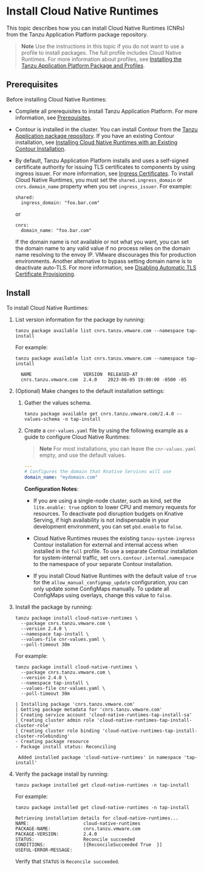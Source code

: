 # Install Cloud Native Runtimes

This topic describes how you can install Cloud Native Runtimes (CNRs) from the Tanzu Application
Platform package repository.

> **Note** Use the instructions in this topic if you do not want to use a profile to install
> packages. The full profile includes Cloud Native Runtimes. For more information about profiles,
> see [Installing the Tanzu Application Platform Package and Profiles](../../../install-online/profile.hbs.md).

## <a id='cnr-prereqs'></a>Prerequisites

Before installing Cloud Native Runtimes:

- Complete all prerequisites to install Tanzu Application Platform. For more information, see
  [Prerequisites](../../../prerequisites.hbs.md).

- Contour is installed in the cluster. You can install Contour from the
  [Tanzu Application package repository](../../../contour/how-to-guides/install.hbs.md). If you
  have an existing Contour installation, see
  [Installing Cloud Native Runtimes with an Existing Contour Installation](../contour.hbs.md).

- By default, Tanzu Application Platform installs and uses a self-signed certificate authority for
  issuing TLS certificates to components by using ingress issuer. For more information, see
  [Ingress Certificates](../../../security-and-compliance/about.hbs.md).
  To install Cloud Native Runtimes, you must set the `shared.ingress_domain` or `cnrs.domain_name`
  property when you set `ingress_issuer`. For example:

   ```console
   shared:
     ingress_domain: "foo.bar.com"
   ```

  or

   ```console
   cnrs:
     domain_name: "foo.bar.com"
   ```

  If the domain name is not available or not what you want, you can set the domain name to any
  valid value if no process relies on the domain name resolving to the envoy IP. VMware discourages
  this for production environments. Another alternative to bypass setting domain name is to
  deactivate auto-TLS. For more information, see
  [Disabling Automatic TLS Certificate Provisioning](../auto-tls/tls-guides-deactivate-autotls.hbs.md).

## <a id='cnr-install'></a> Install

To install Cloud Native Runtimes:

1. List version information for the package by running:

    ```console
    tanzu package available list cnrs.tanzu.vmware.com --namespace tap-install
    ```

     For example:

    ```console
    tanzu package available list cnrs.tanzu.vmware.com --namespace tap-install

      NAME                   VERSION  RELEASED-AT
      cnrs.tanzu.vmware.com  2.4.0    2023-06-05 19:00:00 -0500 -05
    ```

1. (Optional) Make changes to the default installation settings:

    1. Gather the values schema.

        ```console
        tanzu package available get cnrs.tanzu.vmware.com/2.4.0 --values-schema -n tap-install
        ```

    1. Create a `cnr-values.yaml` file by using the following example as a guide to configure Cloud Native Runtimes:

        >**Note** For most installations, you can leave the `cnr-values.yaml` empty, and use the default values.

        ```yaml
        ---
        # Configures the domain that Knative Services will use
        domain_name: "mydomain.com"
        ```

       **Configuration Notes**:

       - If you are using a single-node cluster, such as kind, set the `lite.enable: true`
        option to lower CPU and memory requests for resources. To deactivate pod disruption budgets
        on Knative Serving, if high availability is not indispensable in your development environment, you can set `pbd.enable` to `false`.

        - Cloud Native Runtimes reuses the existing `tanzu-system-ingress` Contour installation for
        external and internal access when installed in the `full` profile.
        To use a separate Contour installation for system-internal traffic, set
        `cnrs.contour.internal.namespace` to the namespace of your separate Contour installation.

        - If you install Cloud Native Runtimes with the default value of `true` for the `allow_manual_configmap_update` configuration, you can only update some ConfigMaps manually. To update all ConfigMaps using overlays, change this value to `false`.

1. Install the package by running:

    ```console
    tanzu package install cloud-native-runtimes \
      --package cnrs.tanzu.vmware.com \
      --version 2.4.0 \
      --namespace tap-install \
      --values-file cnr-values.yaml \
      --poll-timeout 30m
    ```

    For example:

    ```console
    tanzu package install cloud-native-runtimes \
      --package cnrs.tanzu.vmware.com \
      --version 2.4.0 \
      --namespace tap-install \
      --values-file cnr-values.yaml \
      --poll-timeout 30m

    | Installing package 'cnrs.tanzu.vmware.com'
    | Getting package metadata for 'cnrs.tanzu.vmware.com'
    | Creating service account 'cloud-native-runtimes-tap-install-sa'
    | Creating cluster admin role 'cloud-native-runtimes-tap-install-cluster-role'
    | Creating cluster role binding 'cloud-native-runtimes-tap-install-cluster-rolebinding'
    - Creating package resource
    - Package install status: Reconciling

     Added installed package 'cloud-native-runtimes' in namespace 'tap-install'
    ```

1. Verify the package install by running:

    ```console
    tanzu package installed get cloud-native-runtimes -n tap-install
    ```

    For example:

    ```console
    tanzu package installed get cloud-native-runtimes -n tap-install

    Retrieving installation details for cloud-native-runtimes...
    NAME:                    cloud-native-runtimes
    PACKAGE-NAME:            cnrs.tanzu.vmware.com
    PACKAGE-VERSION:         2.4.0
    STATUS:                  Reconcile succeeded
    CONDITIONS:              [{ReconcileSucceeded True  }]
    USEFUL-ERROR-MESSAGE:
    ```

    Verify that `STATUS` is `Reconcile succeeded`.
